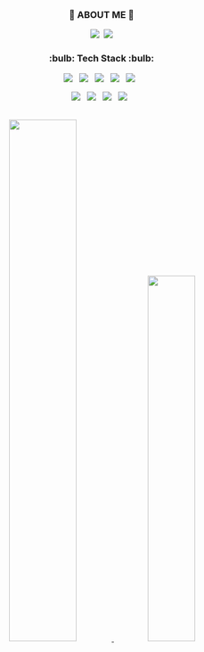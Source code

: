 <br>
<div align=center>

<h3 align="center">🌈 ABOUT ME 🌈</h3>
<p align="center">
  <a href="https://www.instagram.com/o_seung12/"><img src="https://img.shields.io/badge/Instagram-E4405F?style=flat-square&logo=Instagram&logoColor=white&link=https://www.instagram.com/o_seung12/"/></a>&nbsp
  <a href="mailto:osungg@gmail.com"><img src="https://img.shields.io/badge/Gmail-d14836?style=flat-square&logo=Gmail&logoColor=white&link=osungg@gmail.com"/></a>
</p>
  
<h3 align="center"><b>:bulb: Tech Stack :bulb:</b></h3>
<p align="center">
 <img src="https://img.shields.io/badge/Java-007396?style=for-the-badge&logo=Java&logoColor=white"/></a> &nbsp
 <img src="https://img.shields.io/badge/html-E34F26?style=for-the-badge&logo=html5&logoColor=white"> &nbsp
 <img src="https://img.shields.io/badge/css-1572B6?style=for-the-badge&logo=css3&logoColor=white"> &nbsp
 <img src="https://img.shields.io/badge/javascript-F7DF1E?style=for-the-badge&logo=javascript&logoColor=black"> &nbsp
 <img src="https://img.shields.io/badge/Node.js-339933?style=for-the-badge&logo=Node.js&logoColor=white"/></a> &nbsp </p>
 <img src="https://img.shields.io/badge/MySQL-4479A1?style=for-the-badge&logo=MySQL&logoColor=white"/></a> &nbsp 
 <img src="https://img.shields.io/badge/MariaDB-006494?style=for-the-badge&logo=MariaDB&logoColor=white"> &nbsp
 <img src="https://img.shields.io/badge/Amazon AWS-ED9149?style=for-the-badge&logo=Amazon%20AWS&logoColor=black"/></a> &nbsp
 <img src="https://img.shields.io/badge/bootstrap-7952B3?style=for-the-badge&logo=bootstrap&logoColor=white"> &nbsp </p>
</br>

<a href="https://github.com/anuraghazra/github-readme-stats">
  <img src="https://github-readme-stats.vercel.app/api?username=oseung12&show_icons=true&theme=prussian" width=49.0% />
</a>
<a href="https://github.com/oseung12/">
  <img src="https://github-readme-stats.vercel.app/api/top-langs/?username=oseung12&langs_count=6&layout=compact&theme=prussian" width=41.0% />
</a>

</div>


<!--
**oseung12/oseung12** is a ✨ _special_ ✨ repository because its `README.md` (this file) appears on your GitHub profile.

Here are some ideas to get you started:

- 🔭 I’m currently working on ...
- 🌱 I’m currently learning ...
- 👯 I’m looking to collaborate on ...
- 🤔 I’m looking for help with ...
- 💬 Ask me about ...
- 📫 How to reach me: ...
- 😄 Pronouns: ...
- ⚡ Fun fact: ...
-->
